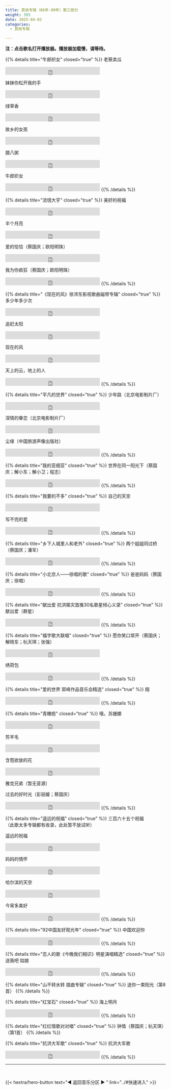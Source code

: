 ```yaml
---
title: 其他专辑（86年-99年）第三部分
weight: 393
date: 2025-04-02
categories:
  - 其他专辑

---
```


**注：点击歌名打开播放器。播放器加载慢，请等待。**


{{% details title="牛郎织女" closed="true" %}}
老蔡卖瓜
<iframe src="https://www.opendrive.com/player/NzNfOTAyNTYyMzZfcUczWlA" height="25" width="297" style="border:0" scrolling="no" frameborder="0" allowtransparency="true"></iframe>

妹妹你松开我的手
<iframe src="https://www.opendrive.com/player/NzNfOTAyNTYyMDZfSkd2Vjk" height="25" width="297" style="border:0" scrolling="no" frameborder="0" allowtransparency="true"></iframe>

绿草香
<iframe src="https://www.opendrive.com/player/NzNfOTAyNTYxOTlfYXExaWU" height="25" width="297" style="border:0" scrolling="no" frameborder="0" allowtransparency="true"></iframe>

故乡的女孩
<iframe src="https://www.opendrive.com/player/NzNfOTAyNTYyMThfOHBmTFk" height="25" width="297" style="border:0" scrolling="no" frameborder="0" allowtransparency="true"></iframe>

腊八粥
<iframe src="https://www.opendrive.com/player/NzNfOTAyNTYyMjZfZm9laHc" height="25" width="297" style="border:0" scrolling="no" frameborder="0" allowtransparency="true"></iframe>

牛郎织女
<iframe src="https://www.opendrive.com/player/NzNfOTAyNTYyMTJfOUZiMWc" height="25" width="297" style="border:0" scrolling="no" frameborder="0" allowtransparency="true"></iframe>
{{% /details %}}


{{% details title="流氓大亨" closed="true" %}}
美好的祝福
<iframe src="https://www.opendrive.com/player/NzNfOTAyNTQ1MDVfSHVJT0g" height="25" width="297" style="border:0" scrolling="no" frameborder="0" allowtransparency="true"></iframe>

半个月亮
<iframe src="https://www.opendrive.com/player/NzNfOTAyNTQ1MDRfS1BOR2o" height="25" width="297" style="border:0" scrolling="no" frameborder="0" allowtransparency="true"></iframe>

爱的恰恰（蔡国庆；欧阳明珠）
<iframe src="https://www.opendrive.com/player/NzNfOTAyNTQ1MDdfZG9ISTE" height="25" width="297" style="border:0" scrolling="no" frameborder="0" allowtransparency="true"></iframe>

我为你疯狂（蔡国庆；欧阳明珠）
<iframe src="https://www.opendrive.com/player/NzNfOTAyNTQ1MDZfZkFzVzA" height="25" width="297" style="border:0" scrolling="no" frameborder="0" allowtransparency="true"></iframe>
{{% /details %}}


{{% details title="《现在的风》徐沛东影视歌曲磁带专辑" closed="true" %}}
多少年多少次
<iframe src="https://www.opendrive.com/player/NzNfOTAyMjE5NjZfUThyRFM" height="25" width="297" style="border:0" scrolling="no" frameborder="0" allowtransparency="true"></iframe>

追赶太阳
<iframe src="https://www.opendrive.com/player/NzNfOTAyMjE5NjVfUW52MGs" height="25" width="297" style="border:0" scrolling="no" frameborder="0" allowtransparency="true"></iframe>

现在的风
<iframe src="https://www.opendrive.com/player/NzNfOTAyMjE5NjdfTTlYblM" height="25" width="297" style="border:0" scrolling="no" frameborder="0" allowtransparency="true"></iframe>

天上的云，地上的人
<iframe src="https://www.opendrive.com/player/NzNfOTAwMDQ1ODZfY0k5Rzc" height="25" width="297" style="border:0" scrolling="no" frameborder="0" allowtransparency="true"></iframe>
{{% /details %}}


{{% details title="平凡的世界" closed="true" %}}
少年路（北京电影制片厂）
<iframe src="https://www.opendrive.com/player/NzNfOTAyNTczMDdfNkVWMHg" height="25" width="297" style="border:0" scrolling="no" frameborder="0" allowtransparency="true"></iframe>

深情的眷恋（北京电影制片厂）
<iframe src="https://www.opendrive.com/player/NzNfOTAyNTcyOTdfanZLZ0I" height="25" width="297" style="border:0" scrolling="no" frameborder="0" allowtransparency="true"></iframe>

尘缘（中国旅游声像出版社）
<iframe src="https://www.opendrive.com/player/NzNfOTAyNTcyMzZfMlZMSEo" height="25" width="297" style="border:0" scrolling="no" frameborder="0" allowtransparency="true"></iframe>
{{% /details %}}


{{% details title="我的亚细亚" closed="true" %}}
世界在同一阳光下（蔡国庆；解小东；解小卫；程志）
<iframe src="https://www.opendrive.com/player/NzNfOTAyNjA3NDNfSFBOTm4" height="25" width="297" style="border:0" scrolling="no" frameborder="0" allowtransparency="true"></iframe>
{{% /details %}}


{{% details title="我要的不多" closed="true" %}}
自己的天空
<iframe src="https://www.opendrive.com/player/NzNfOTAyNjExMzFfeDB2ZmQ" height="25" width="297" style="border:0" scrolling="no" frameborder="0" allowtransparency="true"></iframe>

写不完的爱
<iframe src="https://www.opendrive.com/player/NzNfOTAyNjExNDJfdlE0WUY" height="25" width="297" style="border:0" scrolling="no" frameborder="0" allowtransparency="true"></iframe>
{{% /details %}}


{{% details title="乡下人城里人和老外" closed="true" %}}
两个姐姐同过桥（蔡国庆；潘军）
<iframe src="https://www.opendrive.com/player/NzNfOTAyNjIxNjdfc21ZNE4" height="25" width="297" style="border:0" scrolling="no" frameborder="0" allowtransparency="true"></iframe>
{{% /details %}}


{{% details title="小北京人——徐唱的歌" closed="true" %}}
爸爸妈妈（蔡国庆；徐唱）
<iframe src="https://www.opendrive.com/player/NzNfOTAyNjIzNDlfSUloMnc" height="25" width="297" style="border:0" scrolling="no" frameborder="0" allowtransparency="true"></iframe>
{{% /details %}}


{{% details title="献出爱 抗洪赈灾首推30名歌星倾心义录" closed="true" %}}
献出爱（群星）
<iframe src="https://www.opendrive.com/player/NzNfOTAyNjIxNjNfQ0J0dlM" height="25" width="297" style="border:0" scrolling="no" frameborder="0" allowtransparency="true"></iframe>
{{% /details %}}


{{% details title="福字歌大联唱" closed="true" %}}
愿你笑口常开（蔡国庆；解晓东；杭天琪；张强）
<iframe src="https://www.opendrive.com/player/NzNfOTAyNjQwMDhfZElKRjk" height="25" width="297" style="border:0" scrolling="no" frameborder="0" allowtransparency="true"></iframe>

绣荷包
<iframe src="https://www.opendrive.com/player/NzNfOTAyNjQwMTFfQ05CTlo" height="25" width="297" style="border:0" scrolling="no" frameborder="0" allowtransparency="true"></iframe>
{{% /details %}}


{{% details title="爱的世界 郭峰作品音乐会精选" closed="true" %}}
翔
<iframe src="https://www.opendrive.com/player/NzNfOTAwMDI4MjZfdTRnS3Q" height="25" width="297" style="border:0" scrolling="no" frameborder="0" allowtransparency="true"></iframe>
{{% /details %}}


{{% details title="青橄榄" closed="true" %}}
哦，苏姗娜
<iframe src="https://www.opendrive.com/player/NzNfOTAyNTc2MzVfUGY2T0Q" height="25" width="297" style="border:0" scrolling="no" frameborder="0" allowtransparency="true"></iframe>

剪羊毛
<iframe src="https://www.opendrive.com/player/NzNfOTAyNTc2MzNfdEZkN1M" height="25" width="297" style="border:0" scrolling="no" frameborder="0" allowtransparency="true"></iframe>

含苞欲放的花
<iframe src="https://www.opendrive.com/player/NzNfOTAyNTc2MjlfMktFSWs" height="25" width="297" style="border:0" scrolling="no" frameborder="0" allowtransparency="true"></iframe>

雅克兄弟（暂无音源）

过去的好时光（彭丽媛；蔡国庆）
<iframe src="https://www.opendrive.com/player/NzNfOTAyNTc2NDlfT1hiVHE" height="25" width="297" style="border:0" scrolling="no" frameborder="0" allowtransparency="true"></iframe>
{{% /details %}}

{{% details title="遥远的祝福" closed="true" %}}
三百六十五个祝福<br>
（此歌太多专辑都有收录，此处暂不放试听）

遥远的祝福
<iframe src="https://www.opendrive.com/player/NzNfOTAyMjE5ODBfUjZUZkc" height="25" width="297" style="border:0" scrolling="no" frameborder="0" allowtransparency="true"></iframe>

妈妈的情怀
<iframe src="https://www.opendrive.com/player/NzNfOTAyNjI2MjZfeXZGWXI" height="25" width="297" style="border:0" scrolling="no" frameborder="0" allowtransparency="true"></iframe>

哈尔滨的天空
<iframe src="https://www.opendrive.com/player/NzNfOTAyNjI2MzFfNm1JYnQ" height="25" width="297" style="border:0" scrolling="no" frameborder="0" allowtransparency="true"></iframe>

今宵多美好
<iframe src="https://www.opendrive.com/player/NzNfOTAyNjI2MjBfU2Uzckk" height="25" width="297" style="border:0" scrolling="no" frameborder="0" allowtransparency="true"></iframe>
{{% /details %}}

{{% details title="92中国友好观光年" closed="true" %}}
中国欢迎你
<iframe src="https://www.opendrive.com/player/NzNfOTAyMjE5NjhfVlNja2w" height="25" width="297" style="border:0" scrolling="no" frameborder="0" allowtransparency="true"></iframe>
{{% /details %}}


{{% details title="恋人的歌《今晚我们相识》明星演唱精选" closed="true" %}}
送我吧 姑娘
<iframe src="https://www.opendrive.com/player/NzNfOTAyNTQ1MDNfV2pWRFA" height="25" width="297" style="border:0" scrolling="no" frameborder="0" allowtransparency="true"></iframe>
{{% /details %}}


{{% details title="山不转水转 插曲专辑" closed="true" %}}
送你一束阳光（第8首）
<meting-js
    server="tencent"
    type="album"
    id="001c3Jmq2gLWmN">
</meting-js>
{{% /details %}}


{{% details title="红宝石" closed="true" %}}
海上明月
<iframe src="https://www.opendrive.com/player/NzNfOTAyNDg1MTZfUVBidno" height="25" width="297" style="border:0" scrolling="no" frameborder="0" allowtransparency="true"></iframe>
{{% /details %}}

{{% details title="红红情歌对对唱" closed="true" %}}
钟情（蔡国庆；杭天琪）（第1首）
<meting-js
    server="tencent"
    type="album"
    id="000hnNTG41PxRI">
</meting-js>
{{% /details %}}


{{% details title="抗洪大军歌" closed="true" %}}
抗洪大军歌
<iframe src="https://www.opendrive.com/player/NzNfOTAwMDk3MzJfQThIRnc" height="25" width="297" style="border:0" scrolling="no" frameborder="0" allowtransparency="true"></iframe>
{{% /details %}}

<br>
<hr>
<br>

{{< hextra/hero-button text="◀ 返回音乐分区 ▶ " link="../#快速进入" >}}
